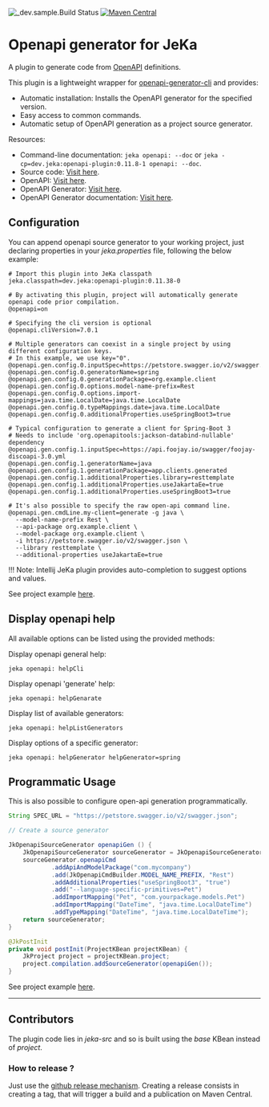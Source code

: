 ![_dev.sample.Build Status](https://github.com/jeka-dev/openapi-plugin/actions/workflows/main.yml/badge.svg)
[![Maven Central](https://img.shields.io/maven-central/v/dev.jeka/openapi-plugin)](https://search.maven.org/search?q=g:%22dev.jeka%22%20AND%20a:%22openapi-plugin%22)

# Openapi generator for JeKa

A plugin to generate code from [OpenAPI](https://www.openapis.org/) definitions.

This plugin is a lightweight wrapper for [openapi-generator-cli](https://openapi-generator.tech/docs/usage) and provides:

- Automatic installation: Installs the OpenAPI generator for the specified version.
- Easy access to common commands.
- Automatic setup of OpenAPI generation as a project source generator.

Resources:
  - Command-line documentation: `jeka openapi: --doc` or `jeka -cp=dev.jeka:openapi-plugin:0.11.8-1 openapi: --doc`.
  - Source code: [Visit here](jeka-src/dev/jeka/plugins/openapi/OpenapiKBean.java).
  - OpenAPI: [Visit here](https://www.openapis.org/).
  - OpenAPI Generator: [Visit here](https://openapi-generator.tech/docs/usage).
  - OpenAPI Generator documentation: [Visit here](https://openapi-generator.tech/docs/usage/#generate).

## Configuration

You can append openapi source generator to your working project, just declaring properties in your *jeka.properties* file, 
following the below example:

```properties
# Import this plugin into JeKa classpath
jeka.classpath=dev.jeka:openapi-plugin:0.11.38-0

# By activating this plugin, project will automatically generate openapi code prior compilation.
@openapi=on

# Specifying the cli version is optional
@openapi.cliVersion=7.0.1

# Multiple generators can coexist in a single project by using different configuration keys.
# In this example, we use key="0".
@openapi.gen.config.0.inputSpec=https://petstore.swagger.io/v2/swagger.json
@openapi.gen.config.0.generatorName=spring
@openapi.gen.config.0.generationPackage=org.example.client
@openapi.gen.config.0.options.model-name-prefix=Rest
@openapi.gen.config.0.options.import-mappings=java.time.LocalDate=java.time.LocalDate
@openapi.gen.config.0.typeMappings.date=java.time.LocalDate
@openapi.gen.config.0.additionalProperties.useSpringBoot3=true

# Typical configuration to generate a client for Spring-Boot 3
# Needs to include 'org.openapitools:jackson-databind-nullable' dependency
@openapi.gen.config.1.inputSpec=https://api.foojay.io/swagger/foojay-discoapi-3.0.yml
@openapi.gen.config.1.generatorName=java
@openapi.gen.config.1.generationPackage=app.clients.generated
@openapi.gen.config.1.additionalProperties.library=resttemplate
@openapi.gen.config.1.additionalProperties.useJakartaEe=true
@openapi.gen.config.1.additionalProperties.useSpringBoot3=true

# It's also possible to specify the raw open-api command line.
@openapi.gen.cmdLine.my-client=generate -g java \
  --model-name-prefix Rest \
  --api-package org.example.client \
  --model-package org.example.client \
  -i https://petstore.swagger.io/v2/swagger.json \
  --library resttemplate \
  --additional-properties useJakartaEe=true
```

!!! Note:
    Intellij JeKa plugin provides auto-completion to suggest options and values.


See project example [here](sample-props/jeka.properties).

## Display openapi help

All available options can be listed using the provided methods:

Display openapi general help:
```shell
jeka openapi: helpCli
```

Display openapi 'generate' help:
```shell
jeka openapi: helpGenarate
```

Display list of available generators:
```shell
jeka openapi: helpListGenerators
```

Display options of a specific generator:
```shell
jeka openapi: helpGenerator helpGenerator=spring
```

## Programmatic Usage

This is also possible to configure open-api generation programmatically.

```java
String SPEC_URL = "https://petstore.swagger.io/v2/swagger.json";

// Create a source generator

JkOpenapiSourceGenerator openapiGen () {
    JkOpenapiSourceGenerator sourceGenerator = JkOpenapiSourceGenerator.of("spring", SPEC_URL);
    sourceGenerator.openapiCmd
            .addApiAndModelPackage("com.mycompany")
            .add(JkOpenapiCmdBuilder.MODEL_NAME_PREFIX, "Rest")
            .addAdditionalProperties("useSpringBoot3", "true")
            .add("--language-specific-primitives=Pet")
            .addImportMapping("Pet", "com.yourpackage.models.Pet")
            .addImportMapping("DateTime", "java.time.LocalDateTime")
            .addTypeMapping("DateTime", "java.time.LocalDateTime");
    return sourceGenerator;
}

@JkPostInit
private void postInit(ProjectKBean projectKBean) {
    JkProject project = projectKBean.project;
    project.compilation.addSourceGenerator(openapiGen());
}
```

See project example [here](sample-prog/jeka-src/SampleProgBuild.java).

_______________
## Contributors

The plugin code lies in *jeka-src* and so is built using the *base* KBean instead of *project*.

### How to release ?

Just use the [github release mechanism](https://github.com/jeka-dev/openapi-plugin/releases).
Creating a release consists in creating a tag, that will trigger a build and a publication on Maven Central.


